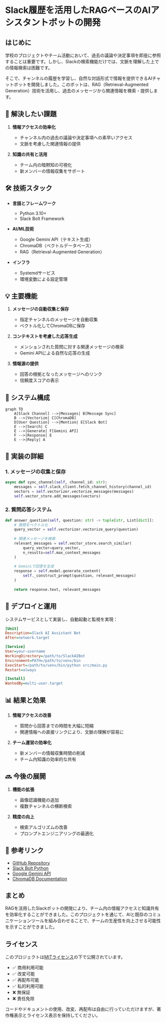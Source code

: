 # Slack履歴を活用したRAGベースのAIアシスタントボットの開発

## はじめに

学校のプロジェクトやチーム活動において、過去の議論や決定事項を即座に参照することは重要です。しかし、Slackの検索機能だけでは、文脈を理解した上での情報検索は困難です。

そこで、チャンネルの履歴を学習し、自然な対話形式で情報を提供できるAIチャットボットを開発しました。このボットは、RAG（Retrieval-Augmented Generation）技術を活用し、過去のメッセージから関連情報を検索・提供します。

## 🎯 解決したい課題

1. **情報アクセスの効率化**
   - チャンネル内の過去の議論や決定事項への素早いアクセス
   - 文脈を考慮した関連情報の提供

2. **知識の共有と活用**
   - チーム内の暗黙知の可視化
   - 新メンバーの情報収集をサポート

## 🛠️ 技術スタック

- **言語とフレームワーク**
  - Python 3.10+
  - Slack Bolt Framework

- **AI/ML技術**
  - Google Gemini API（テキスト生成）
  - ChromaDB（ベクトルデータベース）
  - RAG（Retrieval-Augmented Generation）

- **インフラ**
  - Systemdサービス
  - 環境変数による設定管理

## 💡 主要機能

1. **メッセージの自動収集と保存**
   - 指定チャンネルのメッセージを自動収集
   - ベクトル化してChromaDBに保存

2. **コンテキストを考慮した応答生成**
   - メンションされた質問に対する関連メッセージの検索
   - Gemini APIによる自然な応答の生成

3. **情報源の提供**
   - 回答の根拠となったメッセージへのリンク
   - 信頼度スコアの表示

## 🔧 システム構成

```mermaid
graph TD
    A[Slack Channel] -->|Messages| B[Message Sync]
    B -->|Vectorize| C[ChromaDB]
    D[User Question] -->|Mention| E[Slack Bot]
    E -->|Search| C
    E -->|Generate| F[Gemini API]
    F -->|Response| E
    E -->|Reply| A
```

## 📝 実装の詳細

### 1. メッセージの収集と保存

```python
async def sync_channel(self, channel_id: str):
    messages = self.slack_client.fetch_channel_history(channel_id)
    vectors = self.vectorizer.vectorize_messages(messages)
    self.vector_store.add_messages(vectors)
```

### 2. 質問応答システム

```python
def answer_question(self, question: str) -> tuple[str, List[dict]]:
    # 質問をベクトル化
    query_vector = self.vectorizer.vectorize_query(question)
    
    # 関連メッセージを検索
    relevant_messages = self.vector_store.search_similar(
        query_vector=query_vector,
        n_results=self.max_context_messages
    )
    
    # Geminiで回答を生成
    response = self.model.generate_content(
        self._construct_prompt(question, relevant_messages)
    )
    
    return response.text, relevant_messages
```

## 🚀 デプロイと運用

システムサービスとして実装し、自動起動と監視を実現：

```ini
[Unit]
Description=Slack AI Assistant Bot
After=network.target

[Service]
User=your-username
WorkingDirectory=/path/to/SlackAIBot
Environment=PATH=/path/to/venv/bin
ExecStart=/path/to/venv/bin/python src/main.py
Restart=always

[Install]
WantedBy=multi-user.target
```

## 📊 結果と効果

1. **情報アクセスの改善**
   - 質問から回答までの時間を大幅に短縮
   - 関連情報への直接リンクにより、文脈の理解が容易に

2. **チーム運営の効率化**
   - 新メンバーの情報収集時間の削減
   - チーム内知識の効率的な共有

## 🔜 今後の展開

1. **機能の拡張**
   - 画像認識機能の追加
   - 複数チャンネルの横断検索

2. **精度の向上**
   - 検索アルゴリズムの改善
   - プロンプトエンジニアリングの最適化

## 🔗 参考リンク

- [GitHub Repository](https://github.com/shahin99991/slack-ai-assistant)
- [Slack Bolt Python](https://slack.dev/bolt-python/concepts)
- [Google Gemini API](https://ai.google.dev/)
- [ChromaDB Documentation](https://docs.trychroma.com/)

## まとめ

RAGを活用したSlackボットの開発により、チーム内の情報アクセスと知識共有を効率化することができました。このプロジェクトを通じて、AIと既存のコミュニケーションツールを組み合わせることで、チームの生産性を向上させる可能性を示すことができました。

## ライセンス

このプロジェクトは[MITライセンス](https://github.com/shahin99991/slack-ai-assistant/blob/main/LICENSE)の下で公開されています。

- ✅ 商用利用可能
- ✅ 改変可能
- ✅ 再配布可能
- ✅ 私的利用可能
- ❌ 無保証
- ❌ 責任免除

コードやドキュメントの使用、改変、再配布は自由に行っていただけますが、著作権表示とライセンス表示を保持してください。
